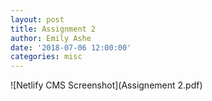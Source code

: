 ```yaml
---
layout: post
title: Assignment 2
author: Emily Ashe
date: '2018-07-06 12:00:00'
categories: misc
---
```


![Netlify CMS Screenshot](Assignement 2.pdf)
